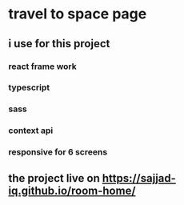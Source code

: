 # travel to space page

## i use for this project

### react frame work
### typescript
### sass
### context api 
### responsive for 6 screens


## the project live on https://sajjad-iq.github.io/room-home/
